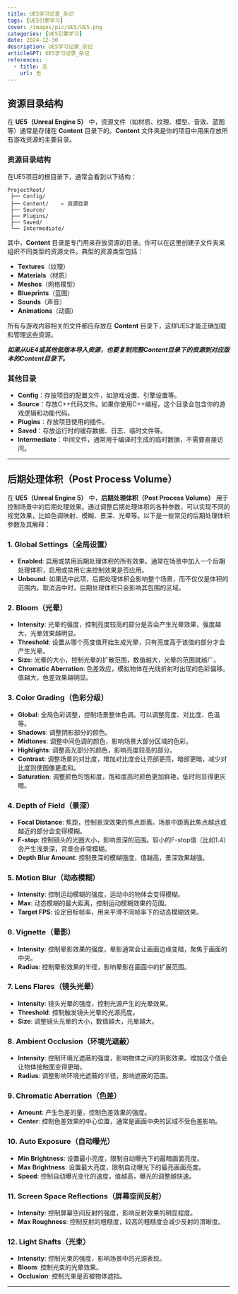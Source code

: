 ```yaml
---
title: UE5学习记录_杂记
tags: [UE5引擎学习]
cover: /images/pic/UE5/UE5.png
categories: [UE5引擎学习]
date: 2024-12-30
description: UE5学习记录_杂记
articleGPT: UE5学习记录_杂记
references:
  - title: 无
    url: 无
---
```

## 资源目录结构
在 **UE5（Unreal Engine 5）** 中，资源文件（如材质、纹理、模型、音效、蓝图等）通常是存储在 **Content** 目录下的。**Content** 文件夹是你的项目中用来存放所有游戏资源的主要目录。

### 资源目录结构

在UE5项目的根目录下，通常会看到以下结构：

```
ProjectRoot/
 ├── Config/
 ├── Content/    ← 资源目录
 ├── Source/
 ├── Plugins/
 ├── Saved/
 └── Intermediate/
```

其中，**Content** 目录是专门用来存放资源的目录。你可以在这里创建子文件夹来组织不同类型的资源文件。典型的资源类型包括：
- **Textures**（纹理）
- **Materials**（材质）
- **Meshes**（网格模型）
- **Blueprints**（蓝图）
- **Sounds**（声音）
- **Animations**（动画）

所有与游戏内容相关的文件都应存放在 **Content** 目录下，这样UE5才能正确加载和管理这些资源。

***如果从UE4或其他低版本导入资源，也要复制完整Content目录下的资源到对应版本的Content目录下。***

### 其他目录
- **Config**：存放项目的配置文件，如游戏设置、引擎设置等。
- **Source**：存放C++代码文件。如果你使用C++编程，这个目录会包含你的游戏逻辑和功能代码。
- **Plugins**：存放项目使用的插件。
- **Saved**：存放运行时的缓存数据、日志、临时文件等。
- **Intermediate**：中间文件，通常用于编译时生成的临时数据，不需要直接访问。
---
## 后期处理体积（Post Process Volume）
在 **UE5（Unreal Engine 5）** 中，**后期处理体积（Post Process Volume）** 用于控制场景中的后期处理效果。通过调整后期处理体积的各种参数，可以实现不同的视觉效果，比如色调映射、模糊、景深、光晕等。以下是一些常见的后期处理体积参数及其解释：

### 1. **Global Settings（全局设置）**
- **Enabled**: 启用或禁用后期处理体积的所有效果。通常在场景中加入一个后期处理体积，启用或禁用它来控制效果是否应用。
- **Unbound**: 如果选中此项，后期处理体积会影响整个场景，而不仅仅是体积的范围内。取消选中时，后期处理体积只会影响其包围的区域。

### 2. **Bloom（光晕）**
- **Intensity**: 光晕的强度，控制亮度较高的部分是否会产生光晕效果，强度越大，光晕效果越明显。
- **Threshold**: 设置从哪个亮度值开始生成光晕，只有亮度高于该值的部分才会产生光晕。
- **Size**: 光晕的大小，控制光晕的扩散范围，数值越大，光晕的范围就越广。
- **Chromatic Aberration**: 色差效应，模拟物体在光线折射时出现的色彩偏移。值越大，色差效果越明显。

### 3. **Color Grading（色彩分级）**
- **Global**: 全局色彩调整，控制场景整体色调。可以调整亮度、对比度、色温等。
- **Shadows**: 调整阴影部分的颜色。
- **Midtones**: 调整中间色调的颜色，影响场景大部分区域的色彩。
- **Highlights**: 调整高光部分的颜色，影响亮度较高的部分。
- **Contrast**: 调整场景的对比度，增加对比度会让亮部更亮，暗部更暗，减少对比度则使图像更柔和。
- **Saturation**: 调整颜色的饱和度，饱和度高时颜色更加鲜艳，低时则显得更灰暗。

### 4. **Depth of Field（景深）**
- **Focal Distance**: 焦距，控制景深效果的焦点距离。场景中距离此焦点越远或越近的部分会变得模糊。
- **F-stop**: 控制镜头的光圈大小，影响景深的范围。较小的F-stop值（比如1.4）会产生浅景深，背景会非常模糊。
- **Depth Blur Amount**: 控制景深的模糊强度，值越高，景深效果越强。

### 5. **Motion Blur（动态模糊）**
- **Intensity**: 控制运动模糊的强度，运动中的物体会变得模糊。
- **Max**: 动态模糊的最大距离，控制运动模糊效果的范围。
- **Target FPS**: 设定目标帧率，用来平滑不同帧率下的动态模糊效果。

### 6. **Vignette（晕影）**
- **Intensity**: 控制晕影效果的强度，晕影通常会让画面边缘变暗，聚焦于画面的中央。
- **Radius**: 控制晕影效果的半径，影响晕影在画面中的扩展范围。

### 7. **Lens Flares（镜头光晕）**
- **Intensity**: 镜头光晕的强度，控制光源产生的光晕效果。
- **Threshold**: 控制触发镜头光晕的光源亮度。
- **Size**: 调整镜头光晕的大小，数值越大，光晕越大。

### 8. **Ambient Occlusion（环境光遮蔽）**
- **Intensity**: 控制环境光遮蔽的强度，影响物体之间的阴影效果。增加这个值会让物体接触面变得更暗。
- **Radius**: 调整影响环境光遮蔽的半径，影响遮蔽的范围。

### 9. **Chromatic Aberration（色差）**
- **Amount**: 产生色差的量，控制色差效果的强度。
- **Center**: 控制色差效果的中心位置，通常是画面中央的区域不受色差影响。

### 10. **Auto Exposure（自动曝光）**
- **Min Brightness**: 设置最小亮度，限制自动曝光下的最暗画面亮度。
- **Max Brightness**: 设置最大亮度，限制自动曝光下的最亮画面亮度。
- **Speed**: 控制自动曝光变化的速度，值越高，曝光的调整越快速。

### 11. **Screen Space Reflections（屏幕空间反射）**
- **Intensity**: 控制屏幕空间反射的强度，影响反射效果的明显程度。
- **Max Roughness**: 控制反射的粗糙度，较高的粗糙度会减少反射的清晰度。

### 12. **Light Shafts（光束）**
- **Intensity**: 控制光束的强度，影响场景中的光源表现。
- **Bloom**: 控制光束的光晕效果。
- **Occlusion**: 控制光束是否被物体遮挡。

---